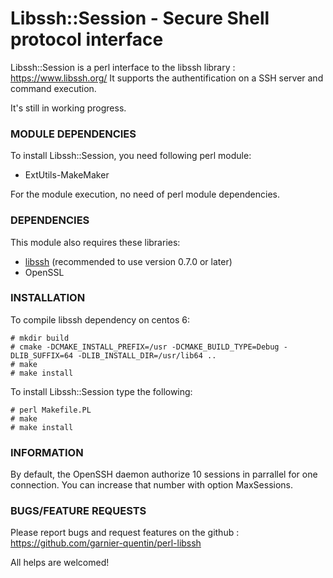 # Libssh::Session - Secure Shell protocol interface

Libssh::Session is a perl interface to the libssh library : https://www.libssh.org/
It supports the authentification on a SSH server and command execution. 

It's still in working progress.

### MODULE DEPENDENCIES

To install Libssh::Session, you need following perl module:

* ExtUtils-MakeMaker

For the module execution, no need of perl module dependencies.

### DEPENDENCIES

This module also requires these libraries:

* [libssh](https://www.libssh.org/) (recommended to use version 0.7.0 or later)
* OpenSSL

### INSTALLATION

To compile libssh dependency on centos 6:

```
# mkdir build
# cmake -DCMAKE_INSTALL_PREFIX=/usr -DCMAKE_BUILD_TYPE=Debug -DLIB_SUFFIX=64 -DLIB_INSTALL_DIR=/usr/lib64 ..
# make
# make install
```

To install Libssh::Session type the following:

```
# perl Makefile.PL
# make
# make install
```

### INFORMATION

By default, the OpenSSH daemon authorize 10 sessions in parrallel for one connection. You can increase that number with option
MaxSessions.

### BUGS/FEATURE REQUESTS

Please report bugs and request features on the github : https://github.com/garnier-quentin/perl-libssh

All helps are welcomed!
